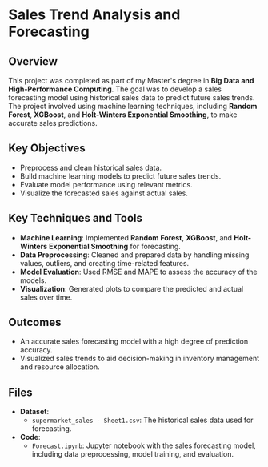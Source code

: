 # Sales Trend Analysis and Forecasting

## **Overview**
This project was completed as part of my Master's degree in **Big Data and High-Performance Computing**. The goal was to develop a sales forecasting model using historical sales data to predict future sales trends. The project involved using machine learning techniques, including **Random Forest**, **XGBoost**, and **Holt-Winters Exponential Smoothing**, to make accurate sales predictions.

## **Key Objectives**
- Preprocess and clean historical sales data.
- Build machine learning models to predict future sales trends.
- Evaluate model performance using relevant metrics.
- Visualize the forecasted sales against actual sales.

## **Key Techniques and Tools**
- **Machine Learning**: Implemented **Random Forest**, **XGBoost**, and **Holt-Winters Exponential Smoothing** for forecasting.
- **Data Preprocessing**: Cleaned and prepared data by handling missing values, outliers, and creating time-related features.
- **Model Evaluation**: Used RMSE and MAPE to assess the accuracy of the models.
- **Visualization**: Generated plots to compare the predicted and actual sales over time.

## **Outcomes**
- An accurate sales forecasting model with a high degree of prediction accuracy.
- Visualized sales trends to aid decision-making in inventory management and resource allocation.

## **Files**
- **Dataset**:
  - `supermarket_sales - Sheet1.csv`: The historical sales data used for forecasting.
- **Code**:
  - `Forecast.ipynb`: Jupyter notebook with the sales forecasting model, including data preprocessing, model training, and evaluation.
